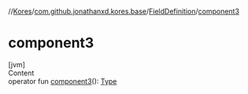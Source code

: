 //[Kores](../../index.md)/[com.github.jonathanxd.kores.base](../index.md)/[FieldDefinition](index.md)/[component3](component3.md)



# component3  
[jvm]  
Content  
operator fun [component3](component3.md)(): [Type](https://docs.oracle.com/javase/8/docs/api/java/lang/reflect/Type.html)  



